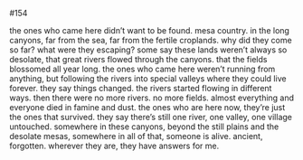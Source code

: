 #154

the ones who came here didn’t want to be found. mesa country. in the long canyons, far from the sea, far from the fertile croplands. why did they come so far? what were they escaping? some say these lands weren’t always so desolate, that great rivers flowed through the canyons. that the fields blossomed all year long. the ones who came here weren’t running from anything, but following the rivers into special valleys where they could live forever. they say things changed. the rivers started flowing in different ways. then there were no more rivers. no more fields. almost everything and everyone died in famine and dust. the ones who are here now, they’re just the ones that survived. they say there’s still one river, one valley, one village untouched. somewhere in these canyons, beyond the still plains and the desolate mesas, somewhere in all of that, someone is alive. ancient, forgotten. wherever they are, they have answers for me. 